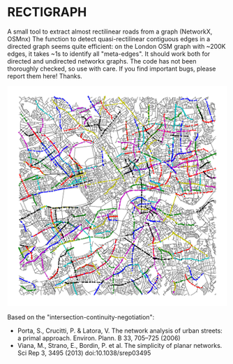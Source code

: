 # RECTIGRAPH
A small tool to extract almost rectilinear roads from a graph (NetworkX, OSMnx)
The function to detect quasi-rectilinear contiguous edges in a directed graph seems quite efficient: on the London OSM graph with ~200K edges, it takes ~1s to identify all "meta-edges". It should work both for directed and undirected networkx graphs.
The code has not been thoroughly checked, so use with care. If you find important bugs, please report them here! Thanks.

![London OSM L=12km - 300 longest straight paths](https://github.com/mcogoni/rectigraph/blob/master/rectipaths.png)


Based on the "intersection-continuity-negotiation":
- Porta, S., Crucitti, P. & Latora, V. The network analysis of urban streets: a primal approach. Environ. Plann. B 33, 705–725 (2006)
- Viana, M., Strano, E., Bordin, P. et al. The simplicity of planar networks. Sci Rep 3, 3495 (2013) doi:10.1038/srep03495
